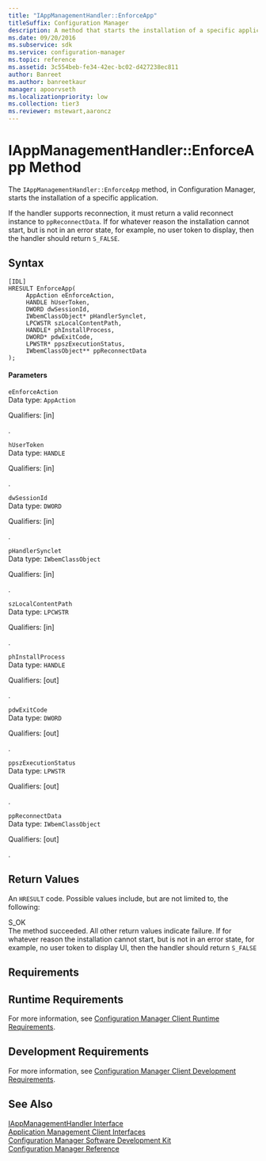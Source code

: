 ```yaml
---
title: "IAppManagementHandler::EnforceApp"
titleSuffix: Configuration Manager
description: A method that starts the installation of a specific application.
ms.date: 09/20/2016
ms.subservice: sdk
ms.service: configuration-manager
ms.topic: reference
ms.assetid: 3c554beb-fe34-42ec-bc02-d427238ec811
author: Banreet
ms.author: banreetkaur
manager: apoorvseth
ms.localizationpriority: low
ms.collection: tier3
ms.reviewer: mstewart,aaroncz 
---
```

# IAppManagementHandler::EnforceApp Method
The `IAppManagementHandler::EnforceApp` method, in Configuration Manager, starts the installation of a specific application.  

 If the handler supports reconnection, it must return a valid reconnect instance to `ppReconnectData`. If for whatever reason the installation cannot start, but is not in an error state, for example, no user token to display, then the handler should return `S_FALSE`.  

## Syntax  

```  
[IDL]  
HRESULT EnforceApp(  
     AppAction eEnforceAction,  
     HANDLE hUserToken,  
     DWORD dwSessionId,  
     IWbemClassObject* pHandlerSynclet,  
     LPCWSTR szLocalContentPath,  
     HANDLE* phInstallProcess,  
     DWORD* pdwExitCode,  
     LPWSTR* ppszExecutionStatus,  
     IWbemClassObject** ppReconnectData  
);  
```  

#### Parameters  
 `eEnforceAction`  
 Data type: `AppAction`  

 Qualifiers: [in]  

 .   

 `hUserToken`  
 Data type: `HANDLE`  

 Qualifiers: [in]  

 .   

 `dwSessionId`  
 Data type: `DWORD`  

 Qualifiers: [in]  

 .   

 `pHandlerSynclet`  
 Data type: `IWbemClassObject`  

 Qualifiers: [in]  

 .   

 `szLocalContentPath`  
 Data type: `LPCWSTR`  

 Qualifiers: [in]  

 .   

 `phInstallProcess`  
 Data type: `HANDLE`  

 Qualifiers: [out]  

 .   

 `pdwExitCode`  
 Data type: `DWORD`  

 Qualifiers: [out]  

 .   

 `ppszExecutionStatus`  
 Data type: `LPWSTR`  

 Qualifiers: [out]  

 .   

 `ppReconnectData`  
 Data type: `IWbemClassObject`  

 Qualifiers: [out]  

 .   

## Return Values  
 An `HRESULT` code. Possible values include, but are not limited to, the following:  

 S_OK  
 The method succeeded. All other return values indicate failure. If for whatever reason the installation cannot start, but is not in an error state, for example, no user token to display UI, then the handler should return `S_FALSE`  

## Requirements  

## Runtime Requirements  
 For more information, see [Configuration Manager Client Runtime Requirements](../../../../../develop/core/reqs/client-runtime-requirements.md).  

## Development Requirements  
 For more information, see [Configuration Manager Client Development Requirements](../../../../../develop/core/reqs/client-development-requirements.md).  

## See Also  
 [IAppManagementHandler Interface](../../../../../develop/reference/core/clients/client-classes/iappmanagementhandler-interface.md)   
 [Application Management Client Interfaces](../../../../../develop/reference/core/clients/client-classes/application-management-client-interfaces.md)   
 [Configuration Manager Software Development Kit](../../../../../develop/core/misc/system-center-configuration-manager-sdk.md)   
 [Configuration Manager Reference](../../../../../develop/reference/configuration-manager-reference.md)
